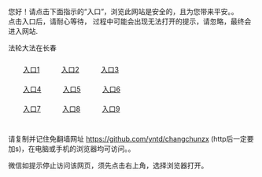 您好！请点击下面指示的“入口”，浏览此网站是安全的，且为您带来平安。。 <br/>
点击入口后，请耐心等待， 过程中可能会出现无法打开的提示，请忽略，最终会进入网站. </br>

法轮大法在长春<br/>
<div style="padding:10px"><a style="margin:20px" target="_blank" href="https://d2mk141z3iieyd.cloudfront.net/2Qpsp?eiamrww" id="ccLink1" rel="nofollow">入口1</a> <a target="_blank" style="margin:20px" href="https://d2auxdsion6mkg.cloudfront.net/2Qpsp?rutodxkf" id="ccLink2" rel="nofollow">入口2</a> <a style="margin:20px" target="_blank" href="https://d2jsr5hm6mr81a.cloudfront.net/2Qpsp?hnryurhg" id="ccLink3" rel="nofollow">入口3</a></div>

<div style="padding:10px" ><a style="margin:20px" target="_blank" href="https://d2mk141z3iieyd.cloudfront.net/2Qpsp?eiamrww" id="ccLink4" rel="nofollow">入口4</a> <a style="margin:20px" href="https://d2auxdsion6mkg.cloudfront.net/2Qpsp?rutodxkf" target="_blank" id="ccLink5" rel="nofollow">入口5</a> <a style="margin:20px" href="https://d2jsr5hm6mr81a.cloudfront.net/2Qpsp?hnryurhg" target="_blank" id="ccLink6" rel="nofollow">入口6</a></div>

<div style="padding:10px"><a style="margin:20px" target="_blank" href="https://d2mk141z3iieyd.cloudfront.net/2Qpsp?eiamrww" id="ccLink7" rel="nofollow">入口7</a> <a style="margin:20px" href="https://d2auxdsion6mkg.cloudfront.net/2Qpsp?rutodxkf" target="_blank" id="ccLink8" rel="nofollow">入口8</a> <a style="margin:20px" target="_blank" href="https://d2jsr5hm6mr81a.cloudfront.net/2Qpsp?hnryurhg" id="ccLink9" rel="nofollow">入口9</a></div>

<br/>



请复制并记住免翻墙网址 https://github.com/yntd/changchunzx (http后一定要加s)，在电脑或手机的浏览器均可访问。。<br/>

微信如提示停止访问该网页，须先点击右上角，选择浏览器打开。
